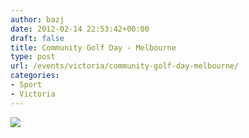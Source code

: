 ```yaml
---
author: bazj
date: 2012-02-14 22:53:42+00:00
draft: false
title: Community Golf Day - Melbourne
type: post
url: /events/victoria/community-golf-day-melbourne/
categories:
- Sport
- Victoria
---
```


[![](http://www.ozeukes.com/wp-content/uploads/2012/02/Golf-Club.jpg)
](http://www.ozeukes.com/wp-content/uploads/2012/02/Golf-Club.jpg)
